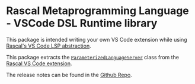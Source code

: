 # Rascal Metaprogramming Language - VSCode DSL Runtime library

This package is intended writing your own VS Code extension while using
[Rascal's VS Code LSP abstraction](https://github.com/usethesource/rascal-language-servers).

This package extracts the [`ParameterizedLanguageServer`](https://github.com/usethesource/rascal-language-servers/blob/main/rascal-vscode-extension/src/lsp/ParameterizedLanguageServer.ts) class from the [Rascal VS Code extension](https://marketplace.visualstudio.com/items?itemName=usethesource.rascalmpl).


The release notes can be found in the [Github Repo](https://github.com/usethesource/rascal-language-servers/tree/main/rascal-vscode-extension#release-notes).
